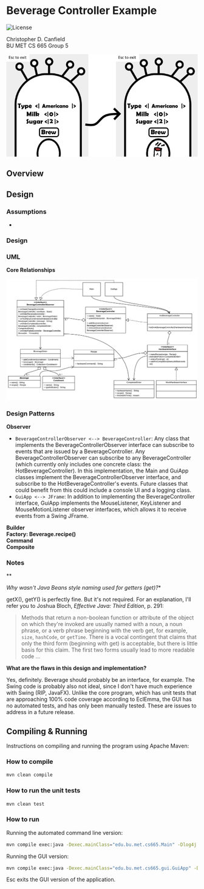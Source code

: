 # Beverage Controller Example

![License](https://img.shields.io/badge/License-Apache%202.0-blue.svg)  
  
Christopher D. Canfield  
BU MET CS 665 Group 5

![Beverage Controller UI Example](doc/images/gui-execution-example.png "Beverage Controller GUI")

## Overview



## Design

### Assumptions

* 

### Design


### UML

**Core Relationships**

![UML Class Diagram: Overview](doc/images/class-diagram-overview.png "UML Class Diagram: Overview")

### Design Patterns

**Observer**
* `BeverageControllerObserver <--> BeverageController`: Any class that implements the BeverageControllerObserver interface can subscribe to events that are issued by a BeverageController. Any BeverageControllerObserver can subscribe to any BeverageController (which currently only includes one concrete class: the HotBeverageController). In this implementation, the Main and GuiApp classes implement the BeverageControllerObserver interface, and subscribe to the HotBeverageController's events. Future classes that could benefit from this could include a console UI and a logging class.
* `GuiApp <--> JFrame`: In addition to implementing the BeverageController interface, GuiApp implements the MouseListener, KeyListener and MouseMotionListener observer interfaces, which allows it to receive events from a Swing JFrame. 
  
**Builder**  
**Factory: Beverage.recipe()**  
**Command**  
**Composite**   

### Notes

**

**Why wasn't Java Beans style naming used for getters (get*)?**  

getX(), getY() is perfectly fine. But it's not required. For an explanation, I'll refer you to Joshua Bloch, *Effective Java: Third Edition*, p. 291: 
> Methods that return a non-boolean function or attribute of the object on which they're invoked are usually named with a noun, a noun phrase, or a verb phrase beginning with the verb get, for example, `size`, `hashCode`, or `getTime`. There is a vocal contingent that claims that only the third form (beginning with get) is acceptable, but there is little basis for this claim. The first two forms usually lead to more readable code ...

**What are the flaws in this design and implementation?**

Yes, definitely. Beverage should probably be an interface, for example. The Swing code is probably also not ideal, since I don't have much experience with Swing (RIP, JavaFX). Unlike the core program, which has unit tests that are approaching 100% code coverage according to EclEmma, the GUI has no automated tests, and has only been manually tested. These are issues to address in a future release.


## Compiling & Running

Instructions on compiling and running the program using Apache Maven: 

### How to compile

```bash
mvn clean compile
```

### How to run the unit tests

```bash
mvn clean test
```

### How to run


Running the automated command line version:

```bash
mvn compile exec:java -Dexec.mainClass="edu.bu.met.cs665.Main" -Dlog4j.configuration="file:log4j.properties"
```

Running the GUI version:

```bash
mvn compile exec:java -Dexec.mainClass="edu.bu.met.cs665.gui.GuiApp" -Dlog4j.configuration="file:log4j.properties"
```

Esc exits the GUI version of the application.


